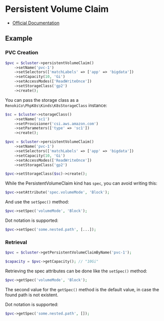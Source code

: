 # Persistent Volume Claim

- [Official Documentation](https://kubernetes.io/docs/concepts/storage/persistent-volumes/#persistentvolumeclaims)

## Example

### PVC Creation

```php
$pvc = $cluster->persistentVolumeClaim()
    ->setName('pvc-1')
    ->setSelectors(['matchLabels' => ['app' => 'bigdata'])
    ->setCapacity(10, 'Gi')
    ->setAccessModes(['ReadWriteOnce'])
    ->setStorageClass('gp2')
    ->create();
```

You can pass the storage class as a `RenokiCo\PhpK8s\Kinds\K8sStorageClass` instance:

```php
$sc = $cluster->storageClass()
    ->setName('sc1')
    ->setProvisioner('csi.aws.amazon.com')
    ->setParameters(['type' => 'sc1'])
    ->create();

$pvc = $cluster->persistentVolumeClaim()
    ->setName('pvc-1')
    ->setSelectors(['matchLabels' => ['app' => 'bigdata'])
    ->setCapacity(10, 'Gi')
    ->setAccessModes(['ReadWriteOnce'])
    ->setStorageClass('gp2')

$pvc->setStorageClass($sc)->create();
```

While the PersistentVolumeClaim kind has `spec`, you can avoid writing this:

```php
$pvc->setAttribute('spec.volumeMode', 'Block');
```

And use the `setSpec()` method:

```php
$pvc->setSpec('volumeMode', 'Block');
```

Dot notation is supported:

```php
$pvc->setSpec('some.nested.path', [...]);
```

### Retrieval

```php
$pvc = $cluster->getPersistentVolumeClaimByName('pvc-1');

$capacity = $pvc->getCapacity(); // "10Gi"
```

Retrieving the spec attributes can be done like the `setSpec()` method:

```php
$pvc->getSpec('volumeMode', 'Block');
```

The second value for the `getSpec()` method is the default value, in case the found path is not existent.

Dot notation is supported:

```php
$pvc->getSpec('some.nested.path', []);
```
